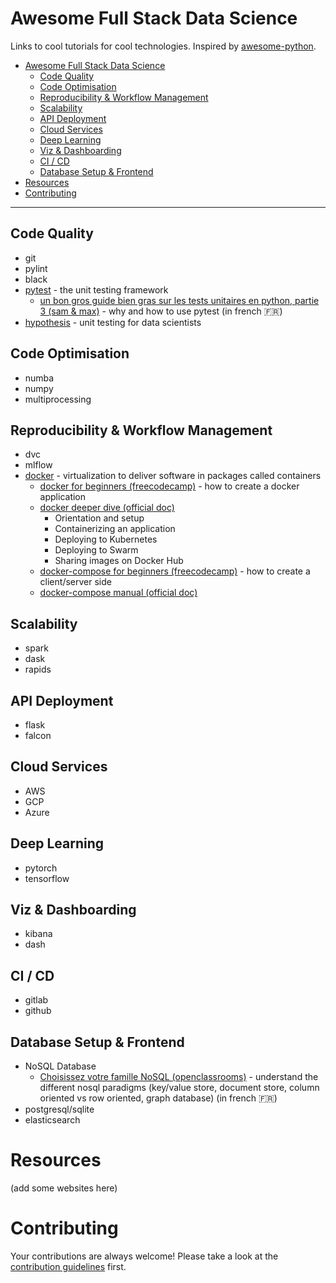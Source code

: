 # Awesome Full Stack Data Science

Links to cool tutorials for cool technologies. Inspired by [awesome-python](https://github.com/vinta/awesome-python).

- [Awesome Full Stack Data Science](#awesome-full-stack-data-science)
  - [Code Quality](#code-quality)
  - [Code Optimisation](#code-optimisation)
  - [Reproducibility & Workflow Management](#reproducibility-workflow-management)
  - [Scalability](#scalability)
  - [API Deployment](#api-deployment)
  - [Cloud Services](#cloud-services)
  - [Deep Learning](#deep-learning)
  - [Viz & Dashboarding](#viz-dashboarding)
  - [CI / CD](#ci-cd)
  - [Database Setup & Frontend](#database-setup-frontend)
- [Resources](#resources)
- [Contributing](#contributing)

---

## Code Quality

- git
- pylint
- black
- [pytest](https://docs.pytest.org/en/latest/) - the unit testing framework
  - [un bon gros guide bien gras sur les tests unitaires en python, partie 3 (sam & max)](http://sametmax.com/un-gros-guide-bien-gras-sur-les-tests-unitaires-en-python-partie-3/) - why and how to use pytest (in french 🇫🇷)
- [hypothesis](https://hypothesis.readthedocs.io/en/latest/) - unit testing for data scientists

## Code Optimisation

- numba
- numpy
- multiprocessing

## Reproducibility & Workflow Management

- dvc
- mlflow
- [docker](https://www.docker.com/) - virtualization to deliver software in packages called containers
  - [docker for beginners (freecodecamp)](https://www.freecodecamp.org/news/a-beginners-guide-to-docker-how-to-create-your-first-docker-application-cc03de9b639f/) - how to create a docker application
  - [docker deeper dive (official doc)](https://docs.docker.com/get-started/)
    - Orientation and setup
    - Containerizing an application
    - Deploying to Kubernetes
    - Deploying to Swarm
    - Sharing images on Docker Hub
  - [docker-compose for beginners (freecodecamp)](https://www.freecodecamp.org/news/a-beginners-guide-to-docker-how-to-create-a-client-server-side-with-docker-compose-12c8cf0ae0aa/) - how to create a client/server side
  - [docker-compose manual (official doc)](https://docs.docker.com/compose/)

## Scalability

- spark
- dask
- rapids

## API Deployment

- flask
- falcon

## Cloud Services

- AWS
- GCP
- Azure

## Deep Learning

- pytorch
- tensorflow

## Viz & Dashboarding

- kibana
- dash

## CI / CD

- gitlab
- github

## Database Setup & Frontend

 - NoSQL Database
   - [Choisissez votre famille NoSQL (openclassrooms)](https://openclassrooms.com/fr/courses/4462426-maitrisez-les-bases-de-donnees-nosql/4462433-choisissez-votre-famille-nosql) - understand the different nosql paradigms (key/value store, document store, column oriented vs row oriented, graph database) (in french 🇫🇷)
- postgresql/sqlite
- elasticsearch


# Resources

(add some websites here)

# Contributing

Your contributions are always welcome! Please take a look at the [contribution guidelines](https://gitlab.com/the_insighters/awesome-full-stack-data-science/blob/master/CONTRIBUTING.md) first.
